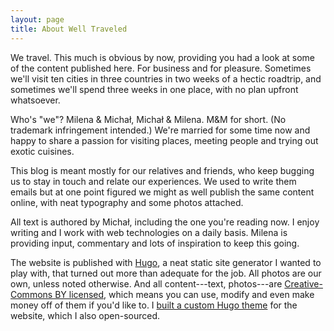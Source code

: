 ```yaml
---
layout: page
title: About Well Traveled
---
```


We travel. This much is obvious by now, providing you had a look at some of the content published here. For business and for pleasure. Sometimes we'll visit ten cities in three countries in two weeks of a hectic roadtrip, and sometimes we'll spend three weeks in one place, with no plan upfront whatsoever.

Who's "we"? Milena & Michał, Michał & Milena. M&M for short. (No trademark infringement intended.) We're married for some time now and happy to share a passion for visiting places, meeting people and trying out exotic cuisines.

This blog is meant mostly for our relatives and friends, who keep bugging us to stay in touch and relate our experiences. We used to write them emails but at one point figured we might as well publish the same content online, with neat typography and some photos attached.

All text is authored by Michał, including the one you're reading now. I enjoy writing and I work with web technologies on a daily basis. Milena is providing input, commentary and lots of inspiration to keep this going.

The website is published with [Hugo](https://gohugo.io), a neat static site generator I wanted to play with, that turned out more than adequate for the job. All photos are our own, unless noted otherwise. And all content---text, photos---are [Creative-Commons BY licensed][cc-by-4.0-license], which means you can use, modify and even make money off of them if you'd like to. I [built a custom Hugo theme][github-well-traveled-theme] for the website, which I also open-sourced.

[cc-by-4.0-license]: https://creativecommons.org/licenses/by/4.0/
[github-well-traveled-theme]: https://github.com/mpaluchowski/hugo-well-traveled
